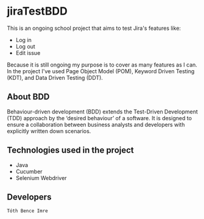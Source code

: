 # jiraTestBDD

This is an ongoing school project that aims to test Jira's features like:
* Log in
* Log out
* Edit issue

Because it is still ongoing my purpose is to cover as many features as I can. In the project I've used Page Object Model (POM), Keyword Driven Testing (KDT), and Data Driven Testing (DDT).

## About BDD

Behaviour-driven development (BDD) extends the Test-Driven Development (TDD) approach by the ‘desired behaviour’ of a software. It is designed to ensure a collaboration between business analysts and developers with explicitly written down scenarios.

## Technologies used in the project
* Java
* Cucumber
* Selenium Webdriver

## Developers
``` Tóth Bence Imre ```
